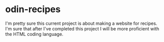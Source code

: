 # odin-recipes

I'm pretty sure this current project is about making a website for recipes.
I'm sure that after I've completed this project I will be more proficient with the HTML coding language.
